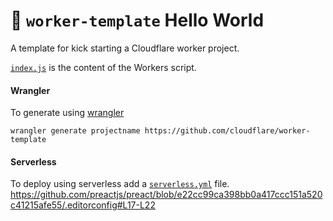 # 👷 `worker-template` Hello World

A template for kick starting a Cloudflare worker project.

[`index.js`](https://github.com/cloudflare/worker-template/blob/master/index.js) is the content of the Workers script.

#### Wrangler

To generate using [wrangler](https://github.com/cloudflare/wrangler)

```
wrangler generate projectname https://github.com/cloudflare/worker-template
```

#### Serverless

To deploy using serverless add
 a [`serverless.yml`](https://serverless.com/framework/docs/providers/cloudflare/) file.
https://github.com/preactjs/preact/blob/e22cc99ca398bb0a417ccc151a520c41215afe55/.editorconfig#L17-L22

